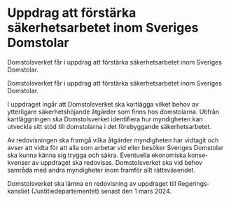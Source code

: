 # Uppdrag att förstärka säkerhetsarbetet inom Sveriges Domstolar

Domstolsverket får i uppdrag att förstärka säkerhets­arbetet inom Sveriges Domstolar.

Domstolsverket får i uppdrag att förstärka säkerhets­arbetet inom Sveriges Domstolar.

I uppdraget ingår att Domstols­verket ska kartlägga vilket behov av ytterligare säker­hets­höjande åtgärder som finns hos dom­stolarna. Utifrån kart­lägg­ningen ska Dom­stolsverket identifiera hur myndig­heten kan utveckla sitt stöd till dom­stolarna i det före­byggande säkerhets­arbetet.

Av redovisningen ska framgå vilka åtgärder myndig­heten har vidtagit och avser att vidta för att alla som arbetar vid eller besöker Sveriges Dom­stolar ska kunna känna sig trygga och säkra. Eventuella ekonomiska konse­kvenser av uppdraget ska redovisas. Domstols­verket ska vid behov samråda med andra myndig­heter inom framför allt rätts­väsendet.

Domstolsverket ska lämna en redo­visning av uppdraget till Regerings­kansliet (Justitie­departe­mentet) senast den 1 mars 2024.
